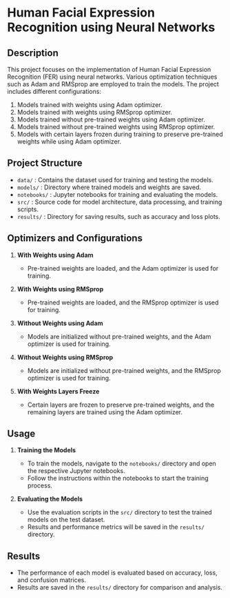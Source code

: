 # Human Facial Expression Recognition using Neural Networks
## Description
This project focuses on the implementation of Human Facial Expression Recognition (FER) using neural networks. Various optimization techniques such as Adam and RMSprop are employed to train the models. The project includes different configurations:
1. Models trained with weights using Adam optimizer.
2. Models trained with weights using RMSprop optimizer.
3. Models trained without pre-trained weights using Adam optimizer.
4. Models trained without pre-trained weights using RMSprop optimizer.
5. Models with certain layers frozen during training to preserve pre-trained weights while using Adam optimizer.

## Project Structure
- `data/` : Contains the dataset used for training and testing the models.
- `models/` : Directory where trained models and weights are saved.
- `notebooks/` : Jupyter notebooks for training and evaluating the models.
- `src/` : Source code for model architecture, data processing, and training scripts.
- `results/` : Directory for saving results, such as accuracy and loss plots.

## Optimizers and Configurations
1. **With Weights using Adam**
   - Pre-trained weights are loaded, and the Adam optimizer is used for training.

2. **With Weights using RMSprop**
   - Pre-trained weights are loaded, and the RMSprop optimizer is used for training.

3. **Without Weights using Adam**
   - Models are initialized without pre-trained weights, and the Adam optimizer is used for training.

4. **Without Weights using RMSprop**
   - Models are initialized without pre-trained weights, and the RMSprop optimizer is used for training.

5. **With Weights Layers Freeze**
   - Certain layers are frozen to preserve pre-trained weights, and the remaining layers are trained using the Adam optimizer.

## Usage

1. **Training the Models**
   - To train the models, navigate to the `notebooks/` directory and open the respective Jupyter notebooks.
   - Follow the instructions within the notebooks to start the training process.

2. **Evaluating the Models**
   - Use the evaluation scripts in the `src/` directory to test the trained models on the test dataset.
   - Results and performance metrics will be saved in the `results/` directory.

## Results
- The performance of each model is evaluated based on accuracy, loss, and confusion matrices.
- Results are saved in the `results/` directory for comparison and analysis.
